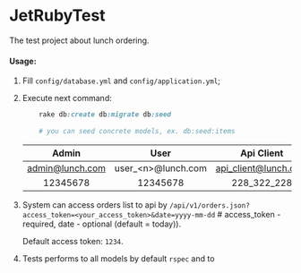 # JetRubyTest
The test project about lunch ordering.

#### Usage:

1. Fill `config/database.yml` and `config/application.yml`;
2. Execute next command:
    ```ruby
        rake db:create db:migrate db:seed
        
        # you can seed concrete models, ex. db:seed:items
    ```
    | Admin           | User                 | Api Client           |
    |:---------------:|:--------------------:|:--------------------:|
    | admin@lunch.com | user_\<n\>@lunch.com | api_client@lunch.com |
    | 12345678        | 12345678             | 228_322_228          |
3. System can access orders list to api by `/api/v1/orders.json?access_token=<your_access_token>&date=yyyy-mm-dd` # access_token - required, date - optional (default = today)).
    
    Default access token: `1234`.
4. Tests performs to all models by default `rspec` and to 